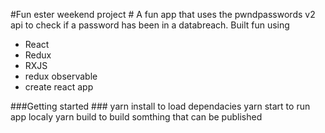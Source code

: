 #Fun ester weekend project # 
A fun app that uses the pwndpasswords v2 api to check if a password has been in a databreach.
Built fun using
* React
* Redux
* RXJS
* redux observable
* create react app

###Getting started ###
yarn install to load dependacies
yarn start to run app localy
yarn build to build somthing that can be published
